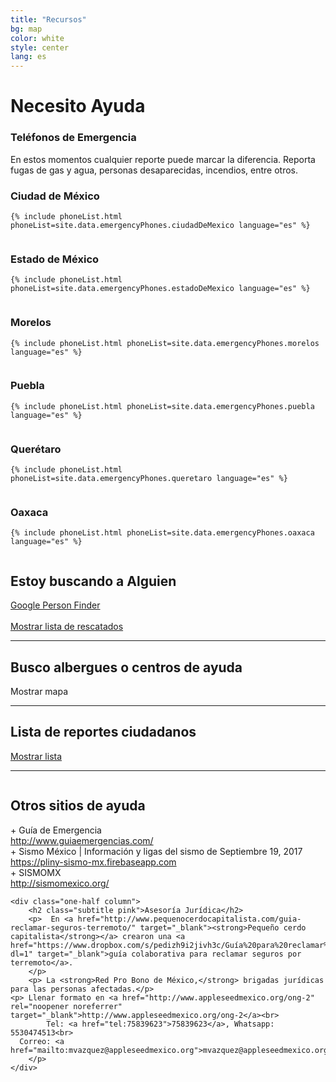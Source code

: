 ```yaml
---
title: "Recursos"
bg: map
color: white
style: center
lang: es
---
```

<div class="row">
  <h1 class="title">Necesito <span class="black">Ayuda</span></h1>
</div>
<div class="row">
  <h3 class="subtitle pink">Teléfonos de Emergencia</h3>
  En estos momentos cualquier reporte puede marcar la diferencia. Reporta fugas de gas y agua, personas desaparecidas, incendios, entre otros.
</div>
<div class="row">
  <div class="column one-half">
    <h3>Ciudad de México</h3>

    {% include phoneList.html phoneList=site.data.emergencyPhones.ciudadDeMexico language="es" %}
  </div>
  <div class="column one-half">
    <h3>Estado de México</h3>

    {% include phoneList.html phoneList=site.data.emergencyPhones.estadoDeMexico language="es" %}
  </div>
</div>
<div class="row">
  <div class="column one-half">
    <h3>Morelos</h3>

    {% include phoneList.html phoneList=site.data.emergencyPhones.morelos language="es" %}
  </div>
  <div class="column one-half">
    <h3>Puebla</h3>

    {% include phoneList.html phoneList=site.data.emergencyPhones.puebla language="es" %}
  </div>
</div>
<div class="row">
  <div class="column one-half">
    <h3>Querétaro</h3>

    {% include phoneList.html phoneList=site.data.emergencyPhones.queretaro language="es" %}
  </div>
  <div class="column one-half">
    <h3>Oaxaca</h3>

    {% include phoneList.html phoneList=site.data.emergencyPhones.oaxaca language="es" %}
  </div>
</div>

<div class="row">
	<h2 class="subtitle pink">Estoy buscando a Alguien</h2>
	<div class="icontain">
		<a class="btn" href="https://google.org/personfinder/2017-puebla-mexico-earthquake" target="_blank" rel="noopener noreferrer">Google Person Finder</a>
		<br>
		<br>
		<a class="btn" href="#" id="rescued-sheet-container-btn">Mostrar lista de rescatados</a>
	</div>
</div>
<div class="row">
	<div id="rescued-sheet-container"></div>
</div>
<div class="row">
    <hr class="section-line">
		<h2 class="subtitle pink">Busco albergues o centros de ayuda</h2>
		<div class="icontain">
			<div id="critical-zones-container">
				<a class="btn " id="critical-zones-btn">Mostrar mapa</a>
			</div>
		</div>
</div>
<div class="row" id="reports-sheet-container">
  <hr class="section-line">
	<h2 class="subtitle pink">Lista de reportes ciudadanos</h2>
	<a class="btn" href="#" id="reports-sheet-container-btn">Mostrar lista</a>
</div>
<hr class="section-line">
<div class="row">
  <div class="one-half column">
		<h2 class="subtitle pink">Otros sitios de ayuda</h2>
		+ Guía de Emergencia<br>
		<a target="_blank" rel="noopener noreferrer" href="http://www.guiaemergencias.com/">http://www.guiaemergencias.com/</a> <br>
		+ Sismo México | Información y ligas del sismo de Septiembre 19, 2017<br>
		<a target="_blank" rel="noopener noreferrer" href="https://pliny-sismo-mx.firebaseapp.com">https://pliny-sismo-mx.firebaseapp.com</a><br>
		+ SISMOMX<br>
		<a target="_blank" rel="noopener noreferrer" href="http://sismomexico.org/">http://sismomexico.org/</a><br>
	</div>

	<div class="one-half column">
		<h2 class="subtitle pink">Asesoría Jurídica</h2>
		<p>  En <a href="http://www.pequenocerdocapitalista.com/guia-reclamar-seguros-terremoto/" target="_blank"><strong>Pequeño cerdo capitalista</strong></a> crearon una <a href="https://www.dropbox.com/s/pedizh9i2jivh3c/Guía%20para%20reclamar%20seguros%20por%20terremoto%20%202017.09.22.pdf?dl=1" target="_blank">guía colaborativa para reclamar seguros por terremoto</a>.
		</p>
		<p> La <strong>Red Pro Bono de México,</strong> brigadas jurídicas para las personas afectadas.</p>
    <p> Llenar formato en <a href="http://www.appleseedmexico.org/ong-2" rel="noopener noreferrer" target="_blank">http://www.appleseedmexico.org/ong-2</a><br>
			Tel: <a href="tel:75839623">75839623</a>, Whatsapp: 5530474513<br>
      Correo: <a href="mailto:mvazquez@appleseedmexico.org">mvazquez@appleseedmexico.org</a>
		</p>
	</div>
</div>
